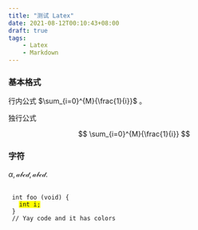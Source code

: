 ```yaml
---
title: "测试 Latex"
date: 2021-08-12T00:10:43+08:00
draft: true
tags:
    - Latex
    - Markdown
---
```


### 基本格式

行内公式 $\sum_{i=0}^{M}{\frac{1}{i}}$ 。

独行公式

$$
\sum_{i=0}^{M}{\frac{1}{i}}
$$

### 字符

$\alpha,\mathcal{abcd},\mathscr{abcd}.$


<script src="https://cdn.jsdelivr.net/gh/google/code-prettify@master/loader/run_prettify.js"></script>
  <pre>
    <code class="prettyprint">
 int foo (void) {
   <span style="background-color:yellow">int i;</span>
 }
 // Yay code and it has colors
    </code>
  </pre>
